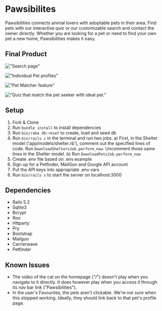 # Pawsibilites

Pawsibilities connects animal lovers with adoptable pets in their area. Find pets with our interactive quiz or our customizable search and contact the owner directly. Whether you are looking for a pet or need to find your own pet a new home, Pawsibilities makes it easy.

## Final Product

!["Search page"](https://github.com/adibalamir/Pawsibilities/blob/master/docs/search.png)

!["Individual Pet profiles"](https://github.com/adibalamir/Pawsibilities/blob/master/docs/pet-profile.png)

!["Pet Matcher feature"](https://github.com/adibalamir/Pawsibilities/blob/master/docs/pet-matcher.png)

!["Quiz that match the pet seeker with ideal pet."](https://github.com/adibalamir/Pawsibilities/blob/master/docs/pet-matcher-quiz.png)


## Setup

1. Fork & Clone
2. Run `bundle install` to install dependencies
3. Run `bin/rake db:reset` to create, load and seed db
4. Run `bin/rails c` in the terminal and run two jobs:
a) First, in the Shelter model ('app/models/shelter.rb'), comment out the specified lines of code. Run `DownloadSheltersJob.perform_now`. Uncomment those same lines in the Shelter model.
b) Run `DownloadPetsJob.perform_now`
5. Create .env file based on .env.example
6. Sign up for a Petfinder, MailGun and Google API account
7. Put the API keys into appropriate .env vars
8. Run `bin/rails s` to start the server on localhost:3000


## Dependencies

* Rails 5.2
* Sqlite3
* Bcrypt
* Roo
* Httparty
* Pry
* Bootstrap
* Mailgun
* Carrierwave
* Petfinder

## Known Issues
* The video of the cat on the homepage ("/") doesn't play when you navigate to it directly. It does however play when you access it through its nav bar link ("Pawsibilities").
* In the user's Favourites, the pets aren't clickable. We're not sure when this stopped working. Ideally, they should link back to that pet's profile page.
